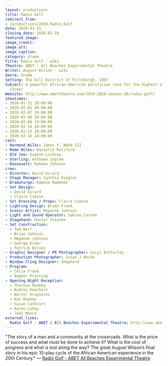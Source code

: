 ```yaml
---
layout: productions
title: Radio Golf
redirect_from:
- /productions/2020_Radio_Golf
date: 2020-01-31
closing_date: 2020-02-16
featured_image:
image_credit:
image_alt:
image_caption:
category: drama
Title: Radio Golf - wiki
Theatre: ABET - All Beaches Experimental Theatre
Writer: August Wilson - wiki
Genre: Drama
Setting: The Hill District of Pittsburgh, 1997
Subject: A powerful African-American politician runs for the highest office of his
  career
Website: http://www.abettheatre.com/2019-2020-season-28/radio-golf/
showtimes:
- 2020-01-31 20:00:00
- 2020-02-01 20:00:00
- 2020-02-07 20:00:00
- 2020-02-08 20:00:00
- 2020-02-09 14:00:00
- 2020-02-14 20:00:00
- 2020-02-15 20:00:00
- 2020-02-16 14:00:00
cast:
- Harmond Wilks: James F. Webb III
- Mame Wilks: Danielle Reliford
- Old Joe: Eugene Lindsey
- Sterling: Anthawn Ingram
- Roosevelt: Rahman Johnson
crew:
- Director: David Girard
- Stage Manager: Cynthia Riegler
- Dramaturge: Ramona Ramdeen
- Set Design:
  - David Girard
  - Claire Cimino
- Set Dressing / Props: Claire Cimino
- Lighting Design: Bryan Frank
- Scenic Artist: Meganne Johnson
- Light and Sound Operator: Sabine Larsen
- Stagehand: Hunter Steinke
- Set Construction:
  - Tom Barr
  - Brian Johnson
  - Meganne Johnson
  - George Kruer
  - Patrick Wilson
- Graphic Designer / PR Photographer: Caryl Butterley
- Production Photographer: Susan J Roche
- Window Cling Designer: Shepherd
- Program:
  - Celia Frank
  - Dagher Printing
- Opening Night Reception:
  - Theresa Rookey
  - Audrey Dearborn
  - Walter Krupinski
  - Ken Rookey
  - Susan Cathcart
  - Karen Lahey
  - Jodi Moore
external_links:
  Radio Golf - ABET | All Beaches Experimental Theatre: http://www.abettheatre.com/2019-2020-season-28/radio-golf/
---
```


"The story of a man and a community at the crossroads. What is the price of success and what must be done to achieve it? What is the cost of progress and what is lost along the way? The great August Wilson’s final story in his epic 10-play cycle of the African American experience in the 20th Century." — [Radio Golf - ABET All Beaches Experimental Theatre](https://www.abettheatre.com/2019-2020-season-28/radio-golf/)
